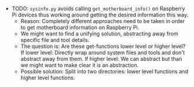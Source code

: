 * TODO: `sysinfo.py` avoids calling `get_motherboard_info()` on Raspberry Pi devices thus working around getting the desired information this way.
	* Reason: Completely different approaches need to be taken in order to get motherboard information on Raspberry Pi.
	* We might want to find a unifying solution, abstracting away from specific file and tool details.
	* The question is: Are these get-functions lower level or higher level? If lower level: Directly wrap around system files and tools and don't abstract away from them. If higher level: We can abstract but than we might want to make clear it is an abstraction.
	* Possible solution: Split into two directories: lower level functions and higher level functions.




